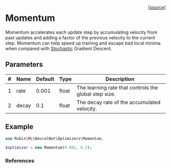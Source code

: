 <span style="float:right;"><a href="https://github.com/RubixML/ML/blob/master/src/NeuralNet/Optimizers/Momentum.php">[source]</a></span>

# Momentum
Momentum accelerates each update step by accumulating velocity from past updates and adding a factor of the previous velocity to the current step. Momentum can help speed up training and escape bad local minima when compared with [Stochastic](stochastic.md) Gradient Descent.

## Parameters
| # | Name | Default | Type | Description |
|---|---|---|---|---|
| 1 | rate | 0.001 | float | The learning rate that controls the global step size. |
| 2 | decay | 0.1 | float | The decay rate of the accumulated velocity. |

## Example
```php
use Rubix\ML\NeuralNet\Optimizers\Momentum;

$optimizer = new Momentum(0.001, 0.2);
```

### References
[^1]: D. E. Rumelhart et al. (1988). Learning representations by back-propagating errors.